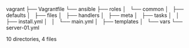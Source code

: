 vagrant
├── Vagrantfile
└── ansible
    ├── roles
    │   └── common
    │       ├── defaults
    │       ├── files
    │       ├── handlers
    │       ├── meta
    │       ├── tasks
    │       │   ├── install.yml
    │       │   └── main.yml
    │       ├── templates
    │       └── vars
    └── server-01.yml

10 directories, 4 files

